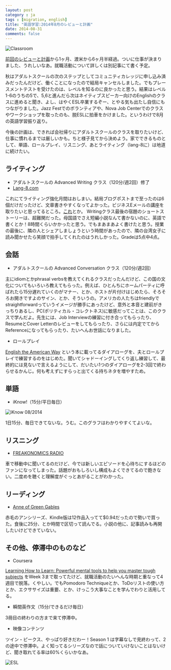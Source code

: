 ```yaml
---
layout: post
category : ja
tags : [migration, english]
title: "英語学習:2014年8月のレビューと計画"
date: 2014-08-31
comments: false
---
```


![Classroom](https://lh3.googleusercontent.com/-GY7YcsGZiLY/VBT0mvfz2sI/AAAAAAACW_k/kEPjrvTCA0M/w620-h413-no/DSC01169.JPG)

[前回のレビューと計画](/2014/07/21-learnenglish.html)から1ヶ月、渡米から6ヶ月半経過。ついに仕事が決まりました、うれしいなあ。就職活動について詳しくは別記事にて書く予定。

秋はアダルトスクールの次のステップとしてコミュニティカレッジに申し込み済みだったんだけど、働くことになったので結局キャンセルしました。でもプレースメントテストを受けたのは、レベルを知るのに良かったと思う。結果はレベル1-6のうちの5で、5,6と進んだら次はネイティブスピーカー向けのEnglishのクラスに進めると聞き、よし、はやくESL卒業するぞー、とやる気も出たし自信にもつながりました。Jazz Festでのボランティアや、Nova Job Centerでのクラスやワークショップを取ったのも、脱ESLに拍車をかけました。というわけで8月の英語学習振り返り。

今後の計画は、できれば会社帰りにアダルトスクールのクラスを取りたいけど、仕事に慣れるまでは厳しいかも。ちと様子見てから決めよう。家でできるものとして、単語、ロールプレイ、リスニング、あとライティング（lang-8に）は地道に続けたい。

## ライティング

* アダルトスクールの Advanced Writing クラス（120分/週2回）修了
* [Lang-8.com](http://lang-8.com/)

これにてライティング強化月間はおしまい。結局ブログポストまで至ったのは6個だけだったけど、文章書きやすくなってよかった。ビジネスEメールの講座を取りたいと思ってるところ。[これ](http://paadultschool.org/classes/writing-business-emails/)とか。
Writingクラス最後の宿題のショートストーリーは、超難関だった。母国語でさえ短編小説なんて書かないのに、英語で書くとか！8時間くらいかかったと思う。でもまあまあよく書けたと思う。授業の最後に、隣の人とシェアしましょうという時間があったので、隣の台湾女子に読み聞かせたら笑顔で拍手してくれたのはうれしかった。Gradeは5点中4点。

## 会話

* アダルトスクールの Advanced Conversation クラス（120分/週2回）

主にidiomとかphrasal verbsを教えてくれるクラスだったんだけど、この国の文化についてもいろいろ教えてもらった。例えば、ひとんちにホームパーティに呼ばれたら15分遅れていくのがマナー、とか、ホストが片付けはじめたら、そろそろお開きですよのサイン、とか、そういうの。アメリカの人たちはfriendlyでstraightforwardっていうイメージが勝手にあったけど、意外と本音と建前がきっちりあるし、PC(ポリティカル・コレクトネス)に敏感だってことは、このクラスで学んだよ。先生には、Job Interviewの練習に付き合ってもらったり、ResumeとCover Letterのレビューをしてもらったり、さらには内定でてからReferenceになってもらったり、たいへんお世話になりました。

* ロールプレイ

[English the American Way](http://www.amazon.com/dp/0738606766) という本に載ってるダイアローグを、夫とロールプレイで練習するのをはじめた。聞いてシャドーイングしてくり返し練習して、最終的には見ないで言えるようにして、だいたい1つのダイアローグを2-3回で終わらせるかんじ。何も考えずにすらっと出てくる持ちネタを増やすため。

## 単語

* iKnow!（15分/平日毎日）

![iKnow 08/2014](https://lh3.googleusercontent.com/-CW-agfO0WNk/VBTd4PwW9YI/AAAAAAACW8A/_8MH6Y8SBhA/w912-h313-no/iknow201408.png)

1日15分、毎日できてないな。うむ。このグラフはわかりやすくてよいな。

## リスニング

* [FREAKONOMICS RADIO](http://freakonomics.com/radio/)

車で移動中に聞いてるのだけど、今では新しいエピソードを心待ちにするほどのファンになってしまった。話題がおもしろいし構成もよくできてるので飽きない。二度めを聴くと理解度がぐっとあがることがわかった。

## リーディング

* [Anne of Green Gables](http://www.amazon.com/dp/B00CBM2TZY/)

赤毛のアンシリーズ、Kindle版は12作品入ってて$0.94だったので勢いで買った。食後に25分、とか時間で区切って読んでる。小説の他に、記事読みも再開したいけどできていない。

## その他、停滞中のものなど

* Coursera

[Learning How to Learn: Powerful mental tools to help you master tough subjects](https://class.coursera.org/learning-001) をWeek 3まで取ってたけど、就職活動のたいへんな時期と重なって4週目で脱落。くやしい。でもPomodoro Techniqueとか、ToDoリストの使い方とか、エクササイズは重要、とか、けっこう大事なことを学んでわりと活用してる。

* 瞬間英作文（15分/できるだけ毎日）

3冊目の終わりの方まで来て停滞中。

* 映像コンテンツ

ツイン・ピークス、やっぱり好きだわー！Season 1 は字幕なしで見終わって、2 の途中で停滞中。よく知ってるシリーズなので話についていけないことはないけど、聞き取れてる率は60%くらいかなあ。

![ESL](https://lh6.googleusercontent.com/-oheXkTDirmE/VBTyGOa06rI/AAAAAAACW_M/GWIl7zxKGgc/w620-h413-no/DSC01166.JPG)
